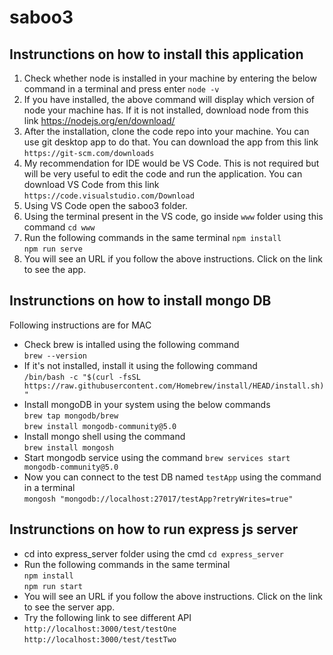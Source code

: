 # saboo3
## Instrunctions on how to install this application
1. Check whether node is installed in your machine by entering the below command in a terminal and press enter
    `node -v`<br>
2. If you have installed, the above command will display which version of node your machine has. If it is not installed, download node from this link https://nodejs.org/en/download/
3. After the installation, clone the code repo into your machine. You can use git desktop app to do that. You can download the app from this link `https://git-scm.com/downloads`
4. My recommendation for IDE would be VS Code. This is not required but will be very useful to edit the code and run the application. You can download VS Code from this link `https://code.visualstudio.com/Download`
5. Using VS Code open the saboo3 folder.
6. Using the terminal present in the VS code, go inside `www` folder using this command
    `cd www`<br>
7. Run the following commands in the same terminal
    `npm install`<br>
    `npm run serve`<br>    
8. You will see an URL if you follow the above instructions. Click on the link to see the app.     

## Instrunctions on how to install mongo DB

Following instructions are for MAC

* Check brew is intalled using the following command 
    <br>
    `brew --version`
    <br>
* If it's not installed, install it using the following command
    <br> 
    `/bin/bash -c "$(curl -fsSL https://raw.githubusercontent.com/Homebrew/install/HEAD/install.sh)"` <br>
* Install mongoDB in your system using the below commands
    <br>
    `brew tap mongodb/brew`
    <br>
    `brew install mongodb-community@5.0`
    <br>
* Install mongo shell using the command
    <br>
    `brew install mongosh`
    <br>   
* Start mongodb service using the command
    `brew services start mongodb-community@5.0`
* Now you can connect to the test DB named `testApp` using the command in a terminal
    <br>
    `mongosh "mongodb://localhost:27017/testApp?retryWrites=true"`
    <br>       

## Instrunctions on how to run express js server

* cd into express_server folder using the cmd
    `cd express_server`
* Run the following commands in the same terminal
    <br>`npm install`<br>
    `npm run start`<br>      
* You will see an URL if you follow the above instructions. Click on the link to see the server app.     
* Try the following link to see different API
    `http://localhost:3000/test/testOne`<br>
    `http://localhost:3000/test/testTwo`<br>